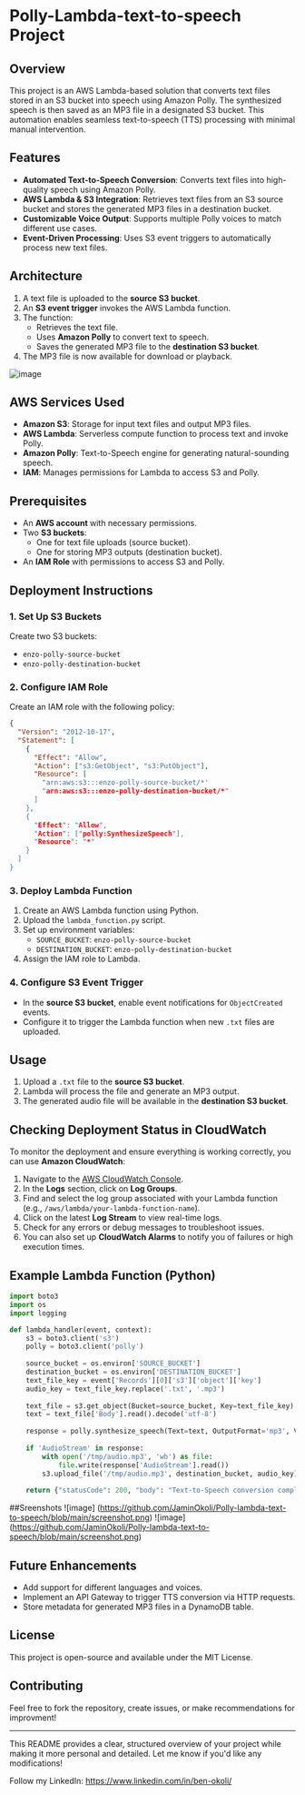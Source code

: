 # Polly-Lambda-text-to-speech Project

## Overview
This project is an AWS Lambda-based solution that converts text files stored in an S3 bucket into speech using Amazon Polly. The synthesized speech is then saved as an MP3 file in a designated S3 bucket. This automation enables seamless text-to-speech (TTS) processing with minimal manual intervention.

## Features
- **Automated Text-to-Speech Conversion**: Converts text files into high-quality speech using Amazon Polly.
- **AWS Lambda & S3 Integration**: Retrieves text files from an S3 source bucket and stores the generated MP3 files in a destination bucket.
- **Customizable Voice Output**: Supports multiple Polly voices to match different use cases.
- **Event-Driven Processing**: Uses S3 event triggers to automatically process new text files.

## Architecture
1. A text file is uploaded to the **source S3 bucket**.
2. An **S3 event trigger** invokes the AWS Lambda function.
3. The function:
   - Retrieves the text file.
   - Uses **Amazon Polly** to convert text to speech.
   - Saves the generated MP3 file to the **destination S3 bucket**.
4. The MP3 file is now available for download or playback.

![image](https://github.com/user-attachments/assets/31ccd556-6736-466b-a87e-828205bd14ee)

## AWS Services Used
- **Amazon S3**: Storage for input text files and output MP3 files.
- **AWS Lambda**: Serverless compute function to process text and invoke Polly.
- **Amazon Polly**: Text-to-Speech engine for generating natural-sounding speech.
- **IAM**: Manages permissions for Lambda to access S3 and Polly.

## Prerequisites
- An **AWS account** with necessary permissions.
- Two **S3 buckets**:
  - One for text file uploads (source bucket).
  - One for storing MP3 outputs (destination bucket).
- An **IAM Role** with permissions to access S3 and Polly.

## Deployment Instructions
### 1. Set Up S3 Buckets
Create two S3 buckets:
- `enzo-polly-source-bucket`
- `enzo-polly-destination-bucket`

### 2. Configure IAM Role
Create an IAM role with the following policy:
```json
{
  "Version": "2012-10-17",
  "Statement": [
    {
      "Effect": "Allow",
      "Action": ["s3:GetObject", "s3:PutObject"],
      "Resource": [
        "arn:aws:s3:::enzo-polly-source-bucket/*'
        "arn:aws:s3:::enzo-polly-destination-bucket/*"
      ]
    },
    {
      "Effect": "Allow",
      "Action": ["polly:SynthesizeSpeech"],
      "Resource": "*"
    }
  ]
}
```

### 3. Deploy Lambda Function
1. Create an AWS Lambda function using Python.
2. Upload the `lambda_function.py` script.
3. Set up environment variables:
   - `SOURCE_BUCKET`: `enzo-polly-source-bucket`
   - `DESTINATION_BUCKET`: `enzo-polly-destination-bucket`
4. Assign the IAM role to Lambda.

### 4. Configure S3 Event Trigger
- In the **source S3 bucket**, enable event notifications for `ObjectCreated` events.
- Configure it to trigger the Lambda function when new `.txt` files are uploaded.

## Usage
1. Upload a `.txt` file to the **source S3 bucket**.
2. Lambda will process the file and generate an MP3 output.
3. The generated audio file will be available in the **destination S3 bucket**.


## Checking Deployment Status in CloudWatch
To monitor the deployment and ensure everything is working correctly, you can use **Amazon CloudWatch**:
1. Navigate to the [AWS CloudWatch Console](https://console.aws.amazon.com/cloudwatch/).
2. In the **Logs** section, click on **Log Groups**.
3. Find and select the log group associated with your Lambda function (e.g., `/aws/lambda/your-lambda-function-name`).
4. Click on the latest **Log Stream** to view real-time logs.
5. Check for any errors or debug messages to troubleshoot issues.
6. You can also set up **CloudWatch Alarms** to notify you of failures or high execution times.

## Example Lambda Function (Python)
```python
import boto3
import os
import logging

def lambda_handler(event, context):
    s3 = boto3.client('s3')
    polly = boto3.client('polly')
    
    source_bucket = os.environ['SOURCE_BUCKET']
    destination_bucket = os.environ['DESTINATION_BUCKET']
    text_file_key = event['Records'][0]['s3']['object']['key']
    audio_key = text_file_key.replace('.txt', '.mp3')
    
    text_file = s3.get_object(Bucket=source_bucket, Key=text_file_key)
    text = text_file['Body'].read().decode('utf-8')
    
    response = polly.synthesize_speech(Text=text, OutputFormat='mp3', VoiceId='Joanna')
    
    if 'AudioStream' in response:
        with open('/tmp/audio.mp3', 'wb') as file:
            file.write(response['AudioStream'].read())
        s3.upload_file('/tmp/audio.mp3', destination_bucket, audio_key)
    
    return {"statusCode": 200, "body": "Text-to-Speech conversion completed!"}
```

##Sreenshots
![image] (https://github.com/JaminOkoli/Polly-lambda-text-to-speech/blob/main/screenshot.png)
![image] (https://github.com/JaminOkoli/Polly-lambda-text-to-speech/blob/main/screenshot.png)

## Future Enhancements
- Add support for different languages and voices.
- Implement an API Gateway to trigger TTS conversion via HTTP requests.
- Store metadata for generated MP3 files in a DynamoDB table.

## License
This project is open-source and available under the MIT License.

## Contributing
Feel free to fork the repository, create issues, or make recommendations for improvment!

---

This README provides a clear, structured overview of your project while making it more personal and detailed. Let me know if you'd like any modifications!
  

Follow my LinkedIn: https://www.linkedin.com/in/ben-okoli/
